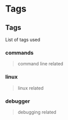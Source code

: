 # Tags

## Tags
List of tags used 
### commands
> command line related
### linux
> linux related
### debugger
> debugging related

